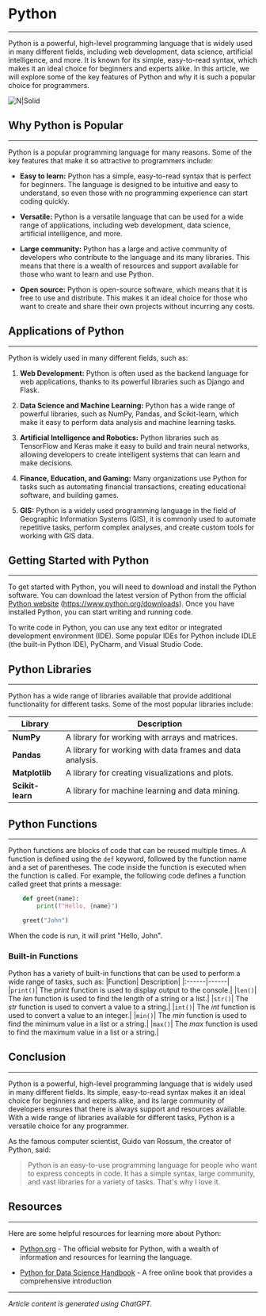 # Python
***

Python is a powerful, high-level programming language that is widely used in many different fields,
including web development, data science, artificial intelligence, and more. It is known for its simple,
easy-to-read syntax, which makes it an ideal choice for beginners and experts alike. In this article,
we will explore some of the key features of Python and why it is such a popular choice for
programmers.

![N|Solid](https://www.python.org/static/img/python-logo@2x.png)

## Why Python is Popular
***

Python is a popular programming language for many reasons. Some of the key features that make
it so attractive to programmers include:

- **Easy to learn:** Python has a simple, easy-to-read syntax that is perfect for beginners. The
language is designed to be intuitive and easy to understand, so even those with no
programming experience can start coding quickly.

- **Versatile:** Python is a versatile language that can be used for a wide range of applications,
including web development, data science, artificial intelligence, and more.

- **Large community:** Python has a large and active community of developers who contribute to
the language and its many libraries. This means that there is a wealth of resources and support
available for those who want to learn and use Python.

- **Open source:** Python is open-source software, which means that it is free to use and
distribute. This makes it an ideal choice for those who want to create and share their own
projects without incurring any costs.

## Applications of Python
***

Python is widely used in many different fields, such as:

1. **Web Development:** Python is often used as the backend language for web applications,
thanks to its powerful libraries such as Django and Flask.

2. **Data Science and Machine Learning:** Python has a wide range of powerful libraries, such as
NumPy, Pandas, and Scikit-learn, which make it easy to perform data analysis and machine
learning tasks.

3. **Artificial Intelligence and Robotics:** Python libraries such as TensorFlow and Keras make it
easy to build and train neural networks, allowing developers to create intelligent systems that
can learn and make decisions.

4. **Finance, Education, and Gaming:** Many organizations use Python for tasks such as
automating financial transactions, creating educational software, and building games.

5. **GIS:** Python is a widely used programming language in the field of Geographic Information
Systems (GIS), it is commonly used to automate repetitive tasks, perform complex analyses,
and create custom tools for working with GIS data.

## Getting Started with Python
***
To get started with Python, you will need to download and install the Python software. You can
download the latest version of Python from the official [Python website](https://www.python.org/downloads) (https://www.python.org/downloads). Once you have installed Python, you can start writing and running code.

To write code in Python, you can use any text editor or integrated development environment (IDE).
Some popular IDEs for Python include IDLE (the built-in Python IDE), PyCharm, and Visual Studio
Code.

## Python Libraries
***
Python has a wide range of libraries available that provide additional functionality for different
tasks. Some of the most popular libraries include:

| **Library** | **Description** |
| ------ | ------ |
| **NumPy**|  A library for working with arrays and matrices.
| **Pandas**|  A library for working with data frames and data analysis.
| **Matplotlib**|  A library for creating visualizations and plots.
| **Scikit-learn**|  A library for machine learning and data mining.

## Python Functions
***
Python functions are blocks of code that can be reused multiple times. A function is defined using
the `def` keyword, followed by the function name and a set of parentheses. The code inside the
function is executed when the function is called.
For example, the following code defines a function called greet that prints a message:
```python
    def greet(name):
        print(f"Hello, {name}")

    greet("John")
```
When the code is run, it will print "Hello, John".

### Built-in Functions
Python has a variety of built-in functions that can be used to perform a wide range of tasks, such
as:
|Function| Description|
|:------|------|
|`print()`| The *print* function is used to display output to the console.|
|`len()`| The *len* function is used to find the length of a string or a list.|
|`str()`| The *str* function is used to convert a value to a string.|
|`int()`| The *int* function is used to convert a value to an integer.|
|`min()`| The *min* function is used to find the minimum value in a list or a string.|
|`max()`| The *max* function is used to find the maximum value in a list or a string.|

## Conclusion
***
Python is a powerful, high-level programming language that is widely used in many different fields.
Its simple, easy-to-read syntax makes it an ideal choice for beginners and experts alike, and its
large community of developers ensures that there is always support and resources available. With
a wide range of libraries available for different tasks, Python is a versatile choice for any
programmer.

As the famous computer scientist, Guido van Rossum, the creator of Python, said:
> Python is an easy-to-use programming language for people who want to express concepts in
code. It has a simple syntax, large community, and vast libraries for a variety of tasks. That's
why I love it.

## Resources
***
Here are some helpful resources for learning more about Python:

* [Python.org](https://www.python.org) - The official website for Python, with a wealth of information and resources for
learning the language.

* [Python for Data Science Handbook](https://jakevdp.github.io/PythonDataScienceHandbook) - A free online book that provides a comprehensive
introduction
***
*Article content is generated using ChatGPT.*